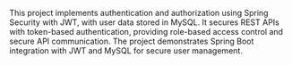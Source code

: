 This project implements authentication and authorization using Spring Security with JWT, with user data stored in MySQL. It secures REST APIs with token-based authentication, providing role-based access control and secure API communication. The project demonstrates Spring Boot integration with JWT and MySQL for secure user management.
